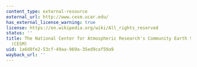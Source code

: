 ```yaml
---
content_type: external-resource
external_url: http://www.cesm.ucar.edu/
has_external_license_warning: true
license: https://en.wikipedia.org/wiki/All_rights_reserved
status: ''
title: The National Center for Atmospheric Research's Community Earth System Model
  (CESM)
uid: 1a6d8fe2-53cf-49aa-969a-35ed9caf59a9
wayback_url: ''
---
```

